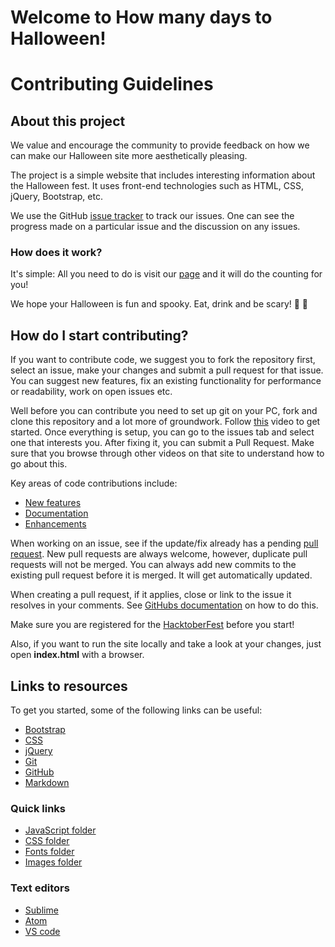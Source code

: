 Welcome to How many days to Halloween!
===================
# Contributing Guidelines #

## About this project ##

We value and encourage the community to provide feedback on how we can make our Halloween site more aesthetically pleasing.

The project is a simple website that includes interesting information about the Halloween fest. It uses front-end technologies such as HTML, CSS, jQuery, Bootstrap, etc.

We use the GitHub [issue tracker](https://github.com/scrabill/how-many-days-until-halloween/issues?state=open) to track our issues. One can see the progress made on a particular issue and the discussion on any issues.

### How does it work?

It's simple: All you need to do is visit our [page][link] and it will do the counting for you!

[link]: http://shannoncrabill.com/how-many-days-until-halloween/

We hope your Halloween is fun and spooky. Eat, drink and be scary!   :jack_o_lantern:  :ghost:

## How do I start contributing? ##


If you want to contribute code, we suggest you to fork the repository first, select an issue, make your changes and submit a pull request for that issue. You can suggest new features, fix an existing functionality for performance or readability, work on open issues etc.

Well before you can contribute you need to set up git on your PC, fork and clone this repository and a lot more of groundwork. Follow [this][link2] video to get started. Once everything is setup, you can go to the issues tab and select one that interests you. After fixing it, you can submit a Pull Request. Make sure that you browse through other videos on that site to understand how to go about this.

[link2]: https://egghead.io/lessons/javascript-how-to-fork-and-clone-a-github-repository

Key areas of code contributions include:

- [New features](https://github.com/scrabill/how-many-days-until-halloween/issues/1)
- [Documentation](https://github.com/scrabill/how-many-days-until-halloween/issues?q=is%3Aissue+is%3Aopen+label%3Adocumentation)
- [Enhancements](https://github.com/scrabill/how-many-days-until-halloween/issues?q=is%3Aissue+is%3Aopen+label%3Aenhancement)

When working on an issue, see if the update/fix already has a pending [pull request](https://github.com/scrabill/how-many-days-until-halloween/pulls). New pull requests are always welcome, however, duplicate pull requests will not be merged. You can always add new commits to the existing pull request before it is merged. It will get automatically updated.

When creating a pull request, if it applies, close or link to the issue it resolves in your comments. See [GitHubs documentation](https://help.github.com/articles/closing-issues-using-keywords/) on how to do this.

Make sure you are registered for the [HacktoberFest](https://hacktoberfest.digitalocean.com/) before you start!

Also, if you want to run the site locally and take a look at your changes, just open **index.html** with a browser.

## Links to resources ##

To get you started, some of the following links can be useful:

- [Bootstrap](https://www.w3schools.com/bootstrap/)
- [CSS](https://www.w3schools.com/css/)
- [jQuery](https://www.w3schools.com/jquery/)
- [Git](https://www.atlassian.com/git/tutorials)
- [GitHub](https://guides.github.com/activities/hello-world/)
- [Markdown](https://www.markdowntutorial.com)

### Quick links

- [JavaScript folder](https://github.com/scrabill/how-many-days-until-halloween/tree/master/js)
- [CSS folder](https://github.com/scrabill/how-many-days-until-halloween/tree/master/css)
- [Fonts folder](https://github.com/scrabill/how-many-days-until-halloween/tree/master/fonts)
- [Images folder](https://github.com/scrabill/how-many-days-until-halloween/tree/master/img)

### Text editors

- [Sublime](https://www.sublimetext.com/)
- [Atom](https://atom.io/)
- [VS code](https://code.visualstudio.com/)
